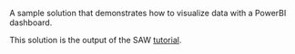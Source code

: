 A sample solution that demonstrates how to visualize data with a PowerBI dashboard.

This solution is the output of the SAW [tutorial](https://azure.github.io/Azure-CortanaIntelligence-SolutionAuthoringWorkspace/tutorial.html).